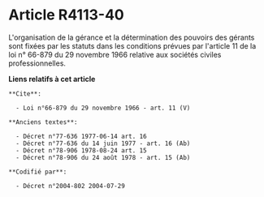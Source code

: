 # Article R4113-40

L'organisation de la gérance et la détermination des pouvoirs des gérants sont fixées par les statuts dans les conditions
prévues par l'article 11 de la loi n° 66-879 du 29 novembre 1966 relative aux sociétés civiles professionnelles.

**Liens relatifs à cet article**

	**Cite**:

	  - Loi n°66-879 du 29 novembre 1966 - art. 11 (V)

	**Anciens textes**:

	  - Décret n°77-636 1977-06-14 art. 16
	  - Décret n°77-636 du 14 juin 1977 - art. 16 (Ab)
	  - Décret n°78-906 1978-08-24 art. 15
	  - Décret n°78-906 du 24 août 1978 - art. 15 (Ab)

	**Codifié par**:

	  - Décret n°2004-802 2004-07-29

